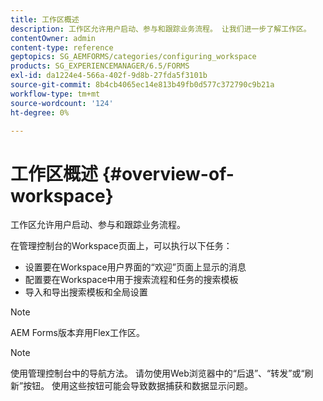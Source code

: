 ```yaml
---
title: 工作区概述
description: 工作区允许用户启动、参与和跟踪业务流程。 让我们进一步了解工作区。
contentOwner: admin
content-type: reference
geptopics: SG_AEMFORMS/categories/configuring_workspace
products: SG_EXPERIENCEMANAGER/6.5/FORMS
exl-id: da1224e4-566a-402f-9d8b-27fda5f3101b
source-git-commit: 8b4cb4065ec14e813b49fb0d577c372790c9b21a
workflow-type: tm+mt
source-wordcount: '124'
ht-degree: 0%

---
```


# 工作区概述 {#overview-of-workspace}

工作区允许用户启动、参与和跟踪业务流程。

在管理控制台的Workspace页面上，可以执行以下任务：

* 设置要在Workspace用户界面的“欢迎”页面上显示的消息
* 配置要在Workspace中用于搜索流程和任务的搜索模板
* 导入和导出搜索模板和全局设置

>[!NOTE]
>
>AEM Forms版本弃用Flex工作区。

>[!NOTE]
>
>使用管理控制台中的导航方法。 请勿使用Web浏览器中的“后退”、“转发”或“刷新”按钮。 使用这些按钮可能会导致数据捕获和数据显示问题。
